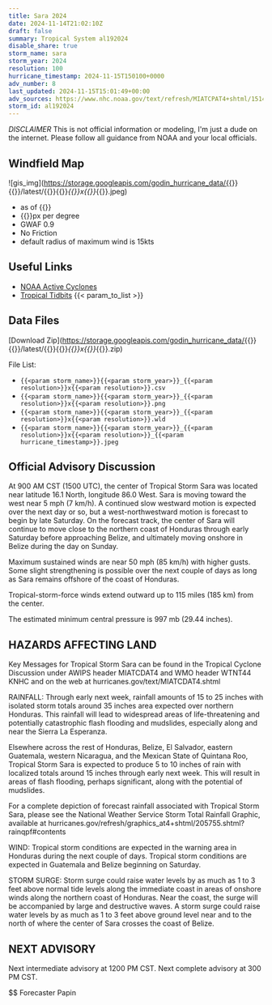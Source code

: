 ```yaml
---
title: Sara 2024
date: 2024-11-14T21:02:10Z
draft: false
summary: Tropical System al192024
disable_share: true
storm_name: sara
storm_year: 2024
resolution: 100
hurricane_timestamp: 2024-11-15T150100+0000
adv_number: 8
last_updated: 2024-11-15T15:01:49+00:00
adv_sources: https://www.nhc.noaa.gov/text/refresh/MIATCPAT4+shtml/151447.shtml;https://www.nhc.noaa.gov/refresh/graphics_at4+shtml/145305.shtml?cone
storm_id: al192024
---
```

*DISCLAIMER* This is not official information or modeling, I'm just a dude on the internet.  Please follow all guidance from NOAA and your local officials.

## Windfield Map
![gis_img](https://storage.googleapis.com/godin_hurricane_data/{{<param storm_name>}}{{<param storm_year>}}/latest/{{<param storm_name>}}{{<param storm_year>}}_{{<param resolution>}}x{{<param resolution>}}_{{<param hurricane_timestamp>}}.jpeg)

- as of {{<param last_updated>}}
- {{<param resolution>}}px per degree
- GWAF 0.9
- No Friction
- default radius of maximum wind is 15kts

## Useful Links
- [NOAA Active Cyclones](https://www.nhc.noaa.gov/)
- [Tropical Tidbits](https://www.tropicaltidbits.com/storminfo/)
{{< param_to_list >}}

## Data Files
[Download Zip](https://storage.googleapis.com/godin_hurricane_data/{{<param storm_name>}}{{<param storm_year>}}/latest/{{<param storm_name>}}{{<param storm_year>}}_{{<param resolution>}}x{{<param resolution>}}_{{<param hurricane_timestamp>}}.zip)

File List:
- `{{<param storm_name>}}{{<param storm_year>}}_{{<param resolution>}}x{{<param resolution>}}.csv`
- `{{<param storm_name>}}{{<param storm_year>}}_{{<param resolution>}}x{{<param resolution>}}.png`
- `{{<param storm_name>}}{{<param storm_year>}}_{{<param resolution>}}x{{<param resolution>}}.wld`
- `{{<param storm_name>}}{{<param storm_year>}}_{{<param resolution>}}x{{<param resolution>}}_{{<param hurricane_timestamp>}}.jpeg`


## Official Advisory Discussion
At 900 AM CST (1500 UTC), the center of Tropical Storm Sara was
located near latitude 16.1 North, longitude 86.0 West. Sara is
moving toward the west near 5 mph (7 km/h). A continued slow
westward motion is expected over the next day or so, but a
west-northwestward motion is forecast to begin by late Saturday. On
the forecast track, the center of Sara will continue to move close
to the northern coast of Honduras through early Saturday before
approaching Belize, and ultimately moving onshore in Belize during
the day on Sunday.
 
Maximum sustained winds are near 50 mph (85 km/h) with higher gusts. 
Some slight strengthening is possible over the next couple of days 
as long as Sara remains offshore of the coast of Honduras.
 
Tropical-storm-force winds extend outward up to 115 miles (185 km)
from the center.
 
The estimated minimum central pressure is 997 mb (29.44 inches).
 
 
HAZARDS AFFECTING LAND
----------------------
Key Messages for Tropical Storm Sara can be found in the Tropical
Cyclone Discussion under AWIPS header MIATCDAT4 and WMO header
WTNT44 KNHC and on the web at hurricanes.gov/text/MIATCDAT4.shtml
 
RAINFALL: Through early next week, rainfall amounts of 15 to 25
inches with isolated storm totals around 35 inches area expected
over northern Honduras. This rainfall will lead to widespread areas
of life-threatening and potentially catastrophic flash flooding and
mudslides, especially along and near the Sierra La Esperanza.
 
Elsewhere across the rest of Honduras, Belize, El Salvador, eastern
Guatemala, western Nicaragua, and the Mexican State of Quintana Roo,
Tropical Storm Sara is expected to produce 5 to 10 inches of rain
with localized totals around 15 inches through early next week. This
will result in areas of flash flooding, perhaps significant, along
with the potential of mudslides.
 
For a complete depiction of forecast rainfall associated with
Tropical Storm Sara, please see the National Weather Service Storm
Total Rainfall Graphic, available at
hurricanes.gov/refresh/graphics_at4+shtml/205755.shtml?
rainqpf#contents
 
WIND: Tropical storm conditions are expected in the warning area in
Honduras during the next couple of days. Tropical storm conditions
are expected in Guatemala and Belize beginning on Saturday.
 
STORM SURGE: Storm surge could raise water levels by as much as 1 to
3 feet above normal tide levels along the immediate coast in areas
of onshore winds along the northern coast of Honduras. Near the
coast, the surge will be accompanied by large and destructive waves.
A storm surge could raise water levels by as much as 1 to 3 feet
above ground level near and to the north of where the center of Sara
crosses the coast of Belize.
 
 
NEXT ADVISORY
-------------
Next intermediate advisory at 1200 PM CST.
Next complete advisory at 300 PM CST.
 
$$
Forecaster Papin